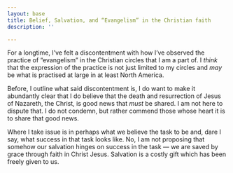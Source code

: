 ```yaml
---
layout: base
title: Belief, Salvation, and “Evangelism” in the Christian faith
description: ''

---
```

For a longtime, I’ve felt a discontentment with how I’ve observed the practice of “evangelism” in the Christian circles that I am a part of. I _think_ that the expression of the practice is not just limited to my circles and _may_ be what is practised at large in at least North America.

Before, I outline what said discontentment is, I do want to make it abundantly clear that I do believe that the death and resurrection of Jesus of Nazareth, the Christ, is good news that _must_ be shared. I am not here to dispute that. I do not condemn, but rather commend those whose heart it is to share that good news.

Where I take issue is in perhaps what we believe the task to be and, dare I say, what success in that task looks like. No, I am not proposing that somehow our salvation hinges on success in the task — we are saved by grace through faith in Christ Jesus. Salvation is a costly gift which has been freely given to us.
